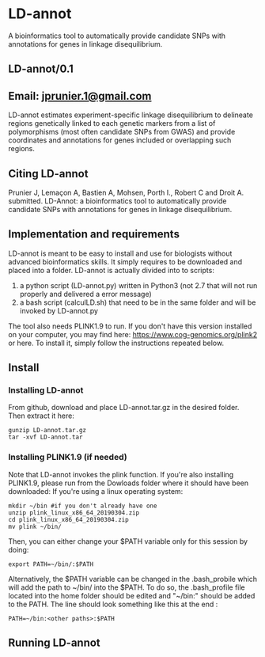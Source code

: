 # LD-annot
A bioinformatics tool to automatically provide candidate SNPs with annotations for genes in linkage disequilibrium.
## LD-annot/0.1
## Email: jprunier.1@gmail.com

LD-annot estimates experiment-specific linkage disequilibrium to delineate regions genetically linked to each genetic markers from a list of polymorphisms (most often candidate SNPs from GWAS) and provide coordinates and annotations for genes included or overlapping such regions.

## Citing LD-annot
Prunier J, Lemaçon A, Bastien A, Mohsen, Porth I., Robert C and Droit A. submitted. LD-Annot: a bioinformatics tool to automatically provide candidate SNPs with annotations for genes in linkage disequilibrium.


## Implementation and requirements
LD-annot is meant to be easy to install and use for biologists without advanced bioinformatics skills. It simply requires to be downloaded and placed into a folder. LD-annot is actually divided into to scripts:
1) a python script (LD-annot.py) written in Python3 (not 2.7 that will not run properly and delivered a error message)
2) a bash script (calculLD.sh) that need to be in the same folder and will be invoked by LD-annot.py

The tool also needs PLINK1.9 to run. If you don't have this version installed on your computer, you may find here: https://www.cog-genomics.org/plink2 or here.
To install it, simply follow the instructions repeated below.


## Install
### Installing LD-annot
From github, download and place LD-annot.tar.gz in the desired folder.
Then extract it here:
```
gunzip LD-annot.tar.gz
tar -xvf LD-annot.tar
```
### Installing PLINK1.9 (if needed)
Note that LD-annot invokes the plink function. If you're also installing PLINK1.9, please run from the Dowloads folder where it should have been downloaded:
If you're using a linux operating system:
```
mkdir ~/bin #if you don't already have one
unzip plink_linux_x86_64_20190304.zip
cd plink_linux_x86_64_20190304.zip
mv plink ~/bin/
```
Then, you can either change your $PATH variable only for this session by doing:
```
export PATH=~/bin/:$PATH
```
Alternatively, the $PATH variable can be changed in the .bash_probile which will add the path to ~/bin/ into the $PATH. To do so, the .bash_profile file located into the home folder should be edited and "~/bin:" should be added to the PATH. The line should look something like this at the end :
```
PATH=~/bin:<other paths>:$PATH
```

## Running LD-annot




